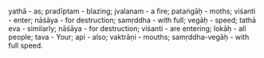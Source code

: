 yathā - as; pradīptam - blazing; jvalanam - a ﬁre; pataṅgāḥ - moths; viśanti - enter; nāśāya - for destruction; samṛddha - with full; vegāḥ - speed; tathā eva - similarly; nāśāya - for destruction; viśanti - are entering; lokāḥ - all people; tava - Your; api - also; vaktrāṇi - mouths; samṛddha-vegāḥ - with full speed.